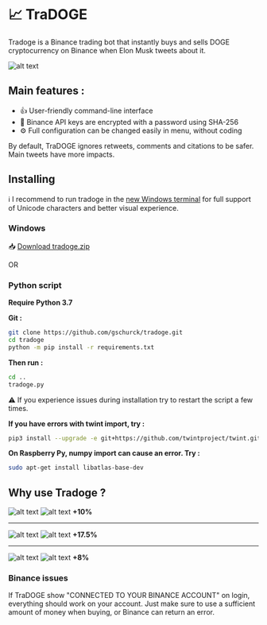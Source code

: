 # :chart_with_upwards_trend: TraDOGE

Tradoge is a Binance trading bot that instantly buys and sells DOGE cryptocurrency on Binance when Elon Musk tweets about it.

![alt text](https://github.com/gschurck/tradoge/blob/media/tradoge.png?raw=true)

## Main features :

- :thumbsup: User-friendly command-line interface
- :closed_lock_with_key: Binance API keys are encrypted with a password using SHA-256
- :gear: Full configuration can be changed easily in menu, without coding

By default, TraDOGE ignores retweets, comments and citations to be safer. Main tweets have more impacts.

## Installing

:information_source: I recommend to run tradoge in the [new Windows terminal](https://www.microsoft.com/fr-fr/p/windows-terminal/9n0dx20hk701) for full support of Unicode characters and better visual experience.

### Windows
:inbox_tray: [Download tradoge.zip](https://github.com/gschurck/tradoge/releases)

OR

### Python script

**Require Python 3.7**

**Git :**
```bash
git clone https://github.com/gschurck/tradoge.git
cd tradoge
python -m pip install -r requirements.txt
```
**Then run :**
```bash
cd ..
tradoge.py
```
:warning: If you experience issues during installation try to restart the script a few times.

**If you have errors with twint import, try :**
```bash
pip3 install --upgrade -e git+https://github.com/twintproject/twint.git@origin/master#egg=twint
```
**On Raspberry Py, numpy import can cause an error. Try :**
```bash
sudo apt-get install libatlas-base-dev
```

## Why use Tradoge ?

![alt text](https://github.com/gschurck/tradoge/blob/media/elon1.png?raw=true)
![alt text](https://github.com/gschurck/tradoge/blob/media/graph1.png?raw=true)
**+10%**

------

![alt text](https://github.com/gschurck/tradoge/blob/media/elon2.png?raw=true)
![alt text](https://github.com/gschurck/tradoge/blob/media/graph2.png?raw=true)
**+17.5%**

------

![alt text](https://github.com/gschurck/tradoge/blob/media/elon3.png?raw=true)
![alt text](https://github.com/gschurck/tradoge/blob/media/graph3.png?raw=true)
**+8%**

### Binance issues

If TraDOGE show "CONNECTED TO YOUR BINANCE ACCOUNT" on login, everything should work on your account.
Just make sure to use a sufficient amount of money when buying, or Binance can return an error.
